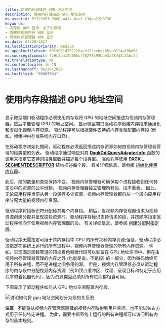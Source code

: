 ```yaml
---
title: 使用内存段描述 GPU 地址空间
description: 使用内存段描述 GPU 地址空间
ms.assetid: 5ff23d53-0860-44fa-8ce1-c34aa22b8730
keywords:
- 内存段 WDK 显示，关于内存段
- 隐藏的视频内存 WDK 显示
- 视频内存管理器 WDK 显示
ms.date: 04/20/2017
ms.localizationpriority: medium
ms.openlocfilehash: 60f9961d731220ac9f22ecbec85ce0214af0b061
ms.sourcegitcommit: 7b9c3ba12b05bbf78275395bbe3a287d2c31bcf4
ms.translationtype: MT
ms.contentlocale: zh-CN
ms.lasthandoff: 08/28/2020
ms.locfileid: "89067094"
---
```

# <a name="using-memory-segments-to-describe-the-gpu-address-space"></a>使用内存段描述 GPU 地址空间


## <span id="ddk_using_memory_segments_to_describe_the_gpu_address_space_gg"></span><span id="DDK_USING_MEMORY_SEGMENTS_TO_DESCRIBE_THE_GPU_ADDRESS_SPACE_GG"></span>


显示微型端口驱动程序必须使用内存段将 GPU 的地址空间描述为视频内存管理器，然后才能管理 GPU 的地址空间。 显示微型端口驱动程序创建内存段来通用化和虚拟化视频内存资源。 驱动程序可以根据硬件支持的内存类型配置内存段 (例如，帧缓冲内存或系统内存口径) 。

在驱动程序初始化期间，驱动程序必须返回描述内存资源如何由视频内存管理器管理的段类型的列表。 驱动程序通过响应对其 [**DxgkDdiQueryAdapterInfo**](/windows-hardware/drivers/ddi/d3dkmddi/nc-d3dkmddi-dxgkddi_queryadapterinfo) 函数的调用来指定它支持的段类型数并描述每个段类型。 驱动程序使用 [**DXGK \_ SEGMENTDESCRIPTOR**](/windows-hardware/drivers/ddi/d3dkmddi/ns-d3dkmddi-_dxgk_segmentdescriptor) 结构描述每个段。 有关详细信息，请参阅 [初始化使用内存段](initializing-use-of-memory-segments.md)。

此后，段的数量和类型保持不变。 视频内存管理器可确保每个进程接收到任何特定段中的资源的公平份额。 视频内存管理器独立管理所有段，段不重叠。 因此，无论应用程序当前从另一段保存多少资源，视频内存管理器都将从一个段向应用程序分配大量的视频内存资源。

驱动程序将段标识符分配给其每个内存段。 稍后，当视频内存管理器请求为视频资源创建分配并呈现这些资源时，驱动程序将标识支持请求的段，并按顺序指定驱动程序倾向于使用视频内存管理器的段。 有关详细信息，请参阅 [创建分配时指定段](specifying-segments-when-creating-allocations.md)。

驱动程序无需指定可用于其内存段中 GPU 的所有视频内存资源;但是，驱动程序必须指定在系统上运行的所有进程中，视频内存管理器管理的所有内存资源。 例如，实现固定函数管道的顶点着色器微代码可以驻留在 GPU 地址空间中，但在由视频内存管理器管理的内存之外 (也就是说，不是段) 的一部分，因为微码始终可用于所有进程，而不是进程之间争用的源。 但是，视频内存管理器必须从驱动程序的内存段中分配视频内存资源（例如顶点缓冲区、纹理、呈现目标和特定于应用程序的着色器代码），因为资源类型必须对所有进程都相当可用。

下图显示了驱动程序如何从 GPU 地址空间配置内存段。

![说明如何将 gpu 地址空间划分为段的关系图](images/memseg.png)

**注意**   不能将从视频内存管理器隐藏的视频内存映射到用户空间，也不能以独占方式用于任何特定进程。 为此，需要中断系统上运行的所有进程都可以访问所有内存的基本规则。

 

 

